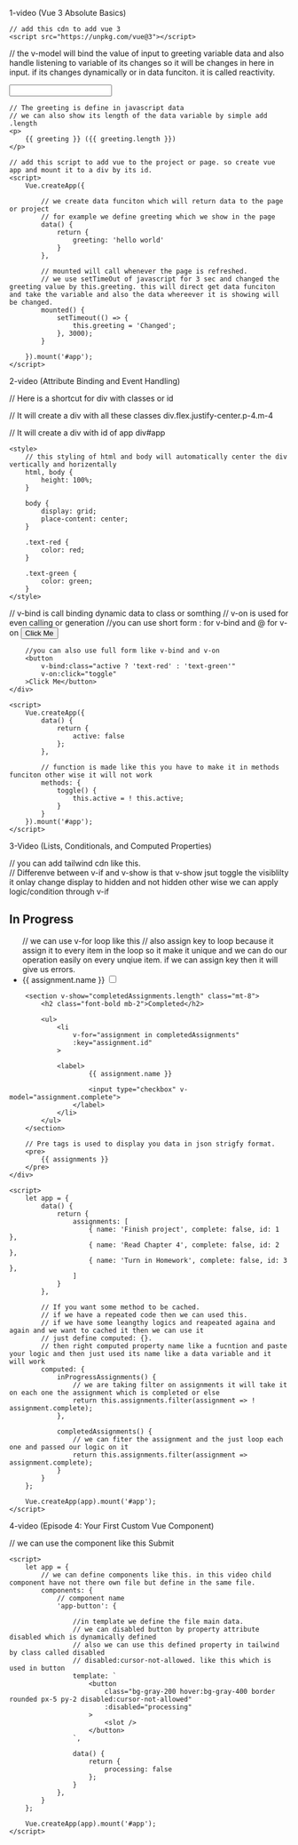 1-video (Vue 3 Absolute Basics)

<!DOCTYPE html>
<html lang="en">
<head>
    <meta charset="UTF-8">
    <meta name="viewport" content="width=device-width, initial-scale=1.0">
    <title>Document</title>

    // add this cdn to add vue 3
    <script src="https://unpkg.com/vue@3"></script>
</head>
<body>
    // the v-model will bind the value of input to greeting variable data and also handle listening to variable of its changes so it will be changes in here in input. if its changes dynamically or in data funciton. it is called reactivity.
    <p>
        <input type="text" v-model="greeting">
    </p>

    // The greeting is define in javascript data
    // we can also show its length of the data variable by simple add .length
    <p>
        {{ greeting }} ({{ greeting.length }})
    </p>
    
    // add this script to add vue to the project or page. so create vue app and mount it to a div by its id.
    <script>
        Vue.createApp({

            // we create data funciton which will return data to the page or project
            // for example we define greeting which we show in the page
            data() {
                return {
                    greeting: 'hello world'
                }
            },

            // mounted will call whenever the page is refreshed.
            // we use setTimeOut of javascript for 3 sec and changed the greeting value by this.greeting. this will direct get data funciton and take the variable and also the data whereever it is showing will be changed.
            mounted() {
                setTimeout(() => {
                    this.greeting = 'Changed';
                }, 3000);
            }

        }).mount('#app');
    </script>
</body>
</html>

2-video (Attribute Binding and Event Handling)

// Here is a shortcut for div with classes or id

// It will create a div with all these classes
div.flex.justify-center.p-4.m-4

// It will create a div with id of app
div#app

<!DOCTYPE html>
<html lang="en">
<head>
    <meta charset="UTF-8">
    <meta name="viewport" content="width=device-width, initial-scale=1.0">
    <title>Document</title>
    <script src="https://unpkg.com/vue@3"></script>

    <style>
        // this styling of html and body will automatically center the div vertically and horizentally
        html, body {
            height: 100%;
        }
        
        body {
            display: grid;
            place-content: center;
        }

        .text-red {
            color: red;
        }

        .text-green {
            color: green;
        }
    </style>
</head>
<body>
    <div id="app">
        // v-bind is call binding dynamic data to class or somthing
        // v-on is used for even calling or generation
        //you can use short form : for v-bind and @ for v-on 
        <button
            :class="active ? 'text-red' : 'text-green'"
            @click="toggle"
        >Click Me</button>

        //you can also use full form like v-bind and v-on
        <button
            v-bind:class="active ? 'text-red' : 'text-green'"
            v-on:click="toggle"
        >Click Me</button>
    </div>
    
    <script>
        Vue.createApp({
            data() {
                return {
                    active: false
                };
            },

            // function is made like this you have to make it in methods funciton other wise it will not work
            methods: {
                toggle() {
                    this.active = ! this.active;
                }
            }
        }).mount('#app');
    </script>
</body>
</html>

3-Video (Lists, Conditionals, and Computed Properties)

<!doctype html>
<html lang="en" class="h-full">
<head>
    <meta charset="UTF-8">
    <title>Episode 3: Lists and Computed Properties</title>
    <script src="https://unpkg.com/vue@3"></script>
    // you can add tailwind cdn like this.
    <script src="https://cdn.tailwindcss.com"></script>
</head>

<body class="h-full grid place-items-center">
    <div id="app">
        // Differenve between v-if and v-show is that v-show jsut toggle the visiblilty it onlay change display to hidden and not hidden other wise we can apply logic/condition through v-if
        <section v-show="inProgressAssignments.length">
            <h2 class="font-bold mb-2">In Progress</h2>
            <ul>
                // we can use v-for loop like this
                // also assign key to loop because it assign it to every item in the loop so it make it unique and we can do our operation easily on every unqiue item. if we can assign key then it will give us errors.
                <li
                    v-for="assignment in inProgressAssignments"
                    :key="assignment.id"
                >
                    <label>
                        {{ assignment.name }}
                        <input type="checkbox" v-model="assignment.complete">
                    </label>
                </li>
            </ul>
        </section>

        <section v-show="completedAssignments.length" class="mt-8">
            <h2 class="font-bold mb-2">Completed</h2>

            <ul>
                <li
                    v-for="assignment in completedAssignments"
                    :key="assignment.id"
                >

                <label>
                        {{ assignment.name }}

                        <input type="checkbox" v-model="assignment.complete">
                    </label>
                </li>
            </ul>
        </section>
        
        // Pre tags is used to display you data in json strigfy format.
        <pre>
            {{ assignments }}
        </pre>
    </div>

    <script>
        let app = {
            data() {
                return {
                    assignments: [
                        { name: 'Finish project', complete: false, id: 1 },
                        { name: 'Read Chapter 4', complete: false, id: 2 },
                        { name: 'Turn in Homework', complete: false, id: 3 },
                    ]
                }
            },

            // If you want some method to be cached.
            // if we have a repeated code then we can used this.
            // if we have some leangthy logics and reapeated againa and again and we want to cached it then we can use it
            // just define computed: {}.
            // then right computed property name like a fucntion and paste your logic and then just used its name like a data variable and it will work
            computed: {
                inProgressAssignments() {
                    // we are taking filter on assignments it will take it on each one the assignment which is completed or else
                    return this.assignments.filter(assignment => ! assignment.complete);
                },

                completedAssignments() {
                    // we can fiter the assignment and the just loop each one and passed our logic on it
                    return this.assignments.filter(assignment => assignment.complete);
                }
            }
        };

        Vue.createApp(app).mount('#app');
    </script>
</body>
</html>

4-video (Episode 4: Your First Custom Vue Component)

<!doctype html>
<html lang="en" class="h-full">
<head>
    <meta charset="UTF-8">
    <title>Episode 4: Your First Custom Vue Component</title>
    <script src="https://unpkg.com/vue@3"></script>
    <script src="https://cdn.tailwindcss.com"></script>
</head>

<body class="h-full grid place-items-center">
    <div id="app">
        // we can use the component like this
        <app-button>Submit</app-button>
    </div>

    <script>
        let app = {
            // we can define components like this. in this video child component have not there own file but define in the same file.
            components: {
                // component name
                'app-button': {

                    //in template we define the file main data.
                    // we can disabled button by property attribute disabled which is dynamically defined
                    // also we can use this defined property in tailwind by class called disabled
                    // disabled:cursor-not-allowed. like this which is used in button
                    template: `
                        <button 
                            class="bg-gray-200 hover:bg-gray-400 border rounded px-5 py-2 disabled:cursor-not-allowed" 
                            :disabled="processing"
                        >
                            <slot />
                        </button>
                    `,

                    data() {
                        return {
                            processing: false
                        };
                    }
                },
            }
        };

        Vue.createApp(app).mount('#app');
    </script>
</body>
</html>